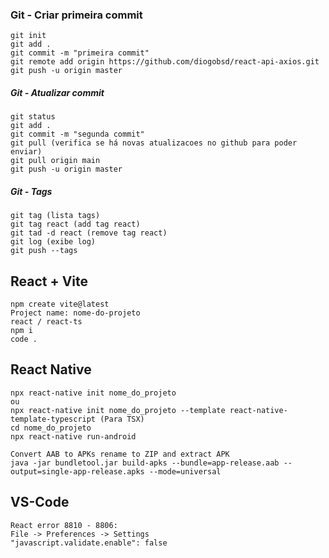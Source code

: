 ### Git - Criar primeira commit

    git init
    git add .
    git commit -m "primeira commit"
    git remote add origin https://github.com/diogobsd/react-api-axios.git
    git push -u origin master

##### Git - Atualizar commit

    git status
    git add .
    git commit -m "segunda commit" 
    git pull (verifica se há novas atualizacoes no github para poder enviar)
    git pull origin main
    git push -u origin master

##### Git - Tags

    git tag (lista tags)
    git tag react (add tag react)
    git tad -d react (remove tag react)
    git log (exibe log)
    git push --tags

## React + Vite

    npm create vite@latest
    Project name: nome-do-projeto
    react / react-ts
    npm i
    code .

## React Native

    npx react-native init nome_do_projeto
    ou
    npx react-native init nome_do_projeto --template react-native-template-typescript (Para TSX)
    cd nome_do_projeto
    npx react-native run-android
    
    Convert AAB to APKs rename to ZIP and extract APK
    java -jar bundletool.jar build-apks --bundle=app-release.aab --output=single-app-release.apks --mode=universal

## VS-Code

    React error 8810 - 8806:
    File -> Preferences -> Settings
    "javascript.validate.enable": false
